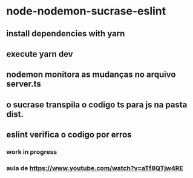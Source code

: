 # node-nodemon-sucrase-eslint
## install dependencies with yarn
## execute yarn dev
## nodemon monitora as mudanças no arquivo server.ts
## o sucrase transpila o codigo ts para js na pasta dist.
## eslint verifica o codigo por erros
### work in progress
### aula de https://www.youtube.com/watch?v=aTf8QTjw4RE
